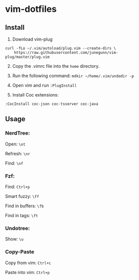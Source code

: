 # vim-dotfiles

## Install

1. Download vim-plug

```
curl -fLo ~/.vim/autoload/plug.vim --create-dirs \
    https://raw.githubusercontent.com/junegunn/vim-plug/master/plug.vim
```

2. Copy the .vimrc file into the `home` directory.

3. Run the following command: `mdkir ~/home/.vim/undodir -p`

4. Open vim and run `:PlugInstall`

5. Install Coc extensions:

```
:CocInstall coc-json coc-tsserver coc-java
```

## Usage

### NerdTree:

Open: `\nt`

Refresh: `\nr`

Find: `\nf`


### Fzf:

Find: `Ctrl+p`

Smart fuzzy: `\ff`

Find in buffers: `\fb`

Find in tags: `\ft`


### Undotree:

Show: `\u`


### Copy-Paste

Copy from vim: `Ctrl+c`

Paste into vim: `Ctrl+p`

